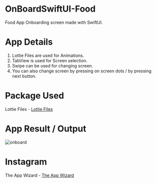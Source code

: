 # OnBoardSwiftUI-Food
Food App Onboarding screen made with SwiftUI.

# App Details
1. Lottie Files are used for Animations.
2. TabView is used for Screen selection.
3. Swipe can be used for changing screen.
4. You can also change screen by pressing on screen dots / by pressing next button.

# Package Used
Lottie Files - [Lottie Files](https://github.com/airbnb/lottie-ios)

# App Result / Output
![onboard](https://user-images.githubusercontent.com/70090469/145598048-eed6e7fd-d141-4d0b-9d83-8eb56cf31014.png)

# Instagram 
The App Wizard - [The App Wizard](https://www.instagram.com/theappwizard2408/?hl=en)
